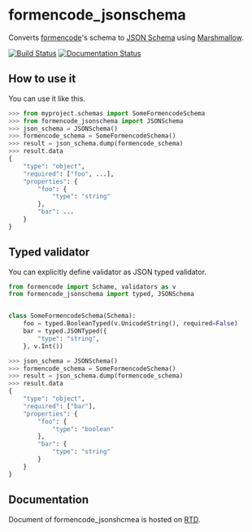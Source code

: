 formencode_jsonschema
=====================

Converts [formencode](http://www.formencode.org/en/latest/)'s schema to
[JSON Schema](http://json-schema.org/)
using [Marshmallow](https://marshmallow.readthedocs.org/en/latest/).

[![Build Status](https://travis-ci.org/Hardtack/formencode_jsonschema.svg?branch=master)](https://travis-ci.org/Hardtack/formencode_jsonschema)
[![Documentation Status](https://readthedocs.org/projects/formencode-jsonschema/badge/?version=latest)](http://formencode-jsonschema.readthedocs.org/en/latest/?badge=latest)

How to use it
-------------

You can use it like this.

```python
>>> from myproject.schemas import SomeFormencodeSchema
>>> from formencode_jsonschema import JSONSchema
>>> json_schema = JSONSchema()
>>> formencode_schema = SomeFormencodeSchema()
>>> result = json_schema.dump(formencode_schema)
>>> result.data
{
	"type": "object",
	"required": ["foo", ...],
    "properties": {
    	"foo": {
        	"type": "string"
        },
        "bar": ...
    }
}
```

Typed validator
---------------

You can explicitly define validator as JSON typed validator.

```python
from formencode import Schame, validators as v
from formencode_jsonschema import typed, JSONSchema


class SomeFormencodeSchema(Schema):
    foo = typed.BooleanTyped(v.UnicodeString(), required=False)
    bar = typed.JSONTyped({
    	"type": "string",
    }, v.Int())
```

```python
>>> json_schema = JSONSchema()
>>> formencode_schema = SomeFormencodeSchema()
>>> result = json_schema.dump(formencode_schema)
>>> result.data
{
	"type": "object",
	"required": ["bar"],
    "properties": {
    	"foo": {
        	"type": "boolean"
        },
        "bar": {
        	"type": "string"
        }
    }
}
```

Documentation
-------------

Document of formencode_jsonshcmea is hosted on [RTD](http://formencode-jsonschema.readthedocs.org/).
